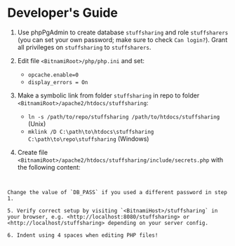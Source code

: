 # Developer's Guide

1. Use phpPgAdmin to create database `stuffsharing` and role `stuffsharers` (you can set your own password; make sure to check `Can login?`). Grant all privileges on `stuffsharing` to `stuffsharers`.

2. Edit file `<BitnamiRoot>/php/php.ini` and set:
   - `opcache.enable=0`
   - `display_errors = On`

3. Make a symbolic link from folder `stuffsharing` in repo to folder `<BitnamiRoot>/apache2/htdocs/stuffsharing`:
   - `ln -s /path/to/repo/stuffsharing /path/to/htdocs/stuffsharing` (Unix)
   - `mklink /D C:\path\to\htdocs\stuffsharing C:\path\to\repo\stuffsharing` (Windows)

4. Create file `<BitnamiRoot>/apache2/htdocs/stuffsharing/include/secrets.php` with the following content:

   ```
<?php
define("DB_HOST", "localhost");
define("DB_USER", "stuffsharers");
define("DB_PASS", "stuffsharers");
define("DB_NAME", "stuffsharing");
?>
   ```

   Change the value of `DB_PASS` if you used a different password in step 1.

5. Verify correct setup by visiting `<BitnamiHost>/stuffsharing` in your browser, e.g. <http://localhost:8080/stuffsharing> or <http://localhost/stuffsharing> depending on your server config.

6. Indent using 4 spaces when editing PHP files!
